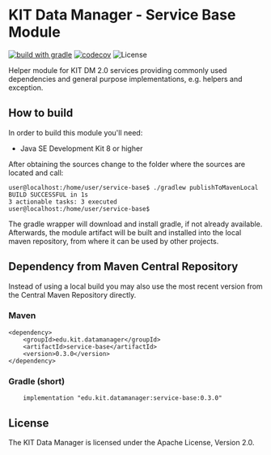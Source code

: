 # KIT Data Manager - Service Base Module

[![build with gradle](https://github.com/kit-data-manager/service-base/actions/workflows/gradle.yml/badge.svg)](https://github.com/kit-data-manager/service-base/actions/workflows/gradle.yml)
[![codecov](https://codecov.io/gh/kit-data-manager/service-base/branch/master/graph/badge.svg)](https://codecov.io/gh/kit-data-manager/service-base)
![License](https://img.shields.io/github/license/kit-data-manager/service-base.svg)

Helper module for KIT DM 2.0 services providing commonly used dependencies and general purpose implementations, e.g. helpers and exception.

## How to build

In order to build this module you'll need:

* Java SE Development Kit 8 or higher

After obtaining the sources change to the folder where the sources are located and call:

```
user@localhost:/home/user/service-base$ ./gradlew publishToMavenLocal
BUILD SUCCESSFUL in 1s
3 actionable tasks: 3 executed
user@localhost:/home/user/service-base$
```

The gradle wrapper will download and install gradle, if not already available. Afterwards, the module artifact
will be built and installed into the local maven repository, from where it can be used by other projects.

## Dependency from Maven Central Repository

Instead of using a local build you may also use the most recent version from the Central Maven Repository directly. 

### Maven

~~~~
<dependency>
    <groupId>edu.kit.datamanager</groupId>
    <artifactId>service-base</artifactId>
    <version>0.3.0</version>
</dependency>
~~~~

### Gradle (short)

~~~~
    implementation "edu.kit.datamanager:service-base:0.3.0"
~~~~


## License

The KIT Data Manager is licensed under the Apache License, Version 2.0.